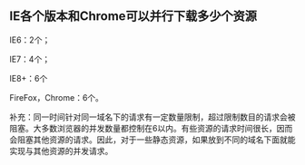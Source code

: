 ## IE各个版本和Chrome可以并行下载多少个资源

IE6：2个；

IE7：4个；

IE8+：6个

FireFox，Chrome：6个。



补充：同一时间针对同一域名下的请求有一定数量限制，超过限制数目的请求会被阻塞。大多数浏览器的并发数量都控制在6以内。有些资源的请求时间很长，因而会阻塞其他资源的请求。因此，对于一些静态资源，如果放到不同的域名下面就能实现与其他资源的并发请求。